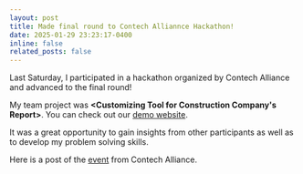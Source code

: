 ```yaml
---
layout: post
title: Made final round to Contech Alliannce Hackathon!
date: 2025-01-29 23:23:17-0400
inline: false
related_posts: false
---
```


Last Saturday, I participated in a hackathon organized by Contech Alliance and advanced to the final round!

My team project was **\<Customizing Tool for Construction Company's Report\>**.
You can check out our [demo website](https://illustrious-dango-187d65.netlify.app).

It was a great opportunity to gain insights from other participants as well as to develop my problem solving skills.

Here is a post of the [event](https://www.linkedin.com/posts/contechalliance_what-an-incredible-hackathon-build-day-activity-7289990603130454016-4Os1) from Contech Alliance.